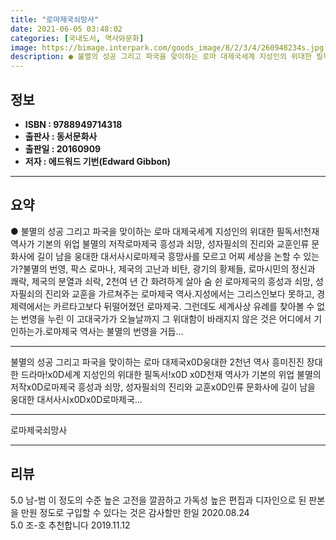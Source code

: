 ```yaml
---
title: "로마제국쇠망사"
date: 2021-06-05 03:48:02
categories: [국내도서, 역사와문화]
image: https://bimage.interpark.com/goods_image/8/2/3/4/260948234s.jpg
description: ● 불멸의 성공 그리고 파국을 맞이하는 로마 대제국세계 지성인의 위대한 필독서!천재 역사가 기본의 위업 불멸의 저작로마제국 흥성과 쇠망, 성자필쇠의 진리와 교훈인류 문화사에 길이 남을 웅대한 대서사시로마제국 흥망사를 모르고 어찌 세상을 논할 수 있는가?불멸의 번영, 팍스 로마나, 제국
---
```


## **정보**

- **ISBN : 9788949714318**
- **출판사 : 동서문화사**
- **출판일 : 20160909**
- **저자 : 에드워드 기번(Edward Gibbon)**

------



## **요약**

●  불멸의 성공 그리고 파국을 맞이하는 로마 대제국세계 지성인의 위대한 필독서!천재 역사가 기본의 위업 불멸의 저작로마제국 흥성과 쇠망, 성자필쇠의 진리와 교훈인류 문화사에 길이 남을 웅대한 대서사시로마제국 흥망사를 모르고 어찌 세상을 논할 수 있는가?불멸의 번영, 팍스 로마나, 제국의 고난과 비탄, 광기의 황제들, 로마시민의 정신과 쾌락, 제국의 분열과 쇠락, 2천여 년 간 화려하게 살아 숨 쉰 로마제국의 흥성과 쇠망, 성자필쇠의 진리와 교훈을 가르쳐주는 로마제국 역사.지성에서는 그리스인보다 못하고, 경제력에서는 카르타고보다 뒤떨어졌던 로마제국. 그런데도 세계사상 유례를 찾아볼 수 없는 번영을 누린 이 고대국가가 오늘날까지 그 위대함이 바래지지 않은 것은 어디에서 기인하는가.로마제국 역사는 불멸의 번영을 거듭...

------

불멸의 성공 그리고 파국을 맞이하는 로마 대제국x0D웅대한 2천년 역사 흥미진진 장대한 드라마!x0D세계 지성인의 위대한 필독서!x0D x0D천재 역사가 기본의 위업 불멸의 저작x0D로마제국 흥성과 쇠망, 성자필쇠의 진리와 교훈x0D인류 문화사에 길이 남을 웅대한 대서사시x0Dx0D로마제국... 

------


로마제국쇠망사 

------


## **리뷰** 

5.0 남-범 이 정도의 수준 높은 고전을 깔끔하고 가독성 높은 편집과 디자인으로 된 판본을 만원 정도로 구입할 수 있다는 것은 감사할만 한일 2020.08.24 <br/>5.0 조-호 추천합니다  2019.11.12 <br/>